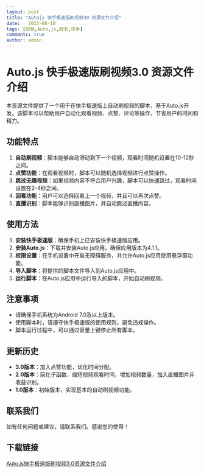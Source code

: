 ```yaml
---
layout: post
title: "Autojs 快手极速版刷视频30 资源文件介绍"
date:   2023-08-10
tags: [视频,Auto,js,脚本,快手]
comments: true
author: admin
---
```

# Auto.js 快手极速版刷视频3.0 资源文件介绍

本资源文件提供了一个用于在快手极速版上自动刷视频的脚本，基于Auto.js开发。该脚本可以帮助用户自动化观看视频、点赞、评论等操作，节省用户的时间和精力。

## 功能特点

1. **自动刷视频**：脚本能够自动滑动到下一个视频，观看时间随机设置在10-12秒之间。
2. **点赞功能**：在观看视频时，脚本可以随机选择视频进行点赞操作。
3. **跳过无趣视频**：如果视频内容不符合用户兴趣，脚本可以快速跳过，观看时间设置在2-4秒之间。
4. **回看功能**：用户可以选择回看上一个视频，并且可以再次点赞。
5. **直播识别**：脚本能够识别直播图片，并自动跳过直播内容。

## 使用方法

1. **安装快手极速版**：确保手机上已安装快手极速版应用。
2. **安装Auto.js**：下载并安装Auto.js应用，确保应用版本为4.1.1。
3. **权限设置**：在手机设置中开启无障碍服务，并允许Auto.js应用使用悬浮窗功能。
4. **导入脚本**：将提供的脚本文件导入到Auto.js应用中。
5. **运行脚本**：在Auto.js应用中运行导入的脚本，开始自动刷视频。

## 注意事项

- 请确保手机系统为Android 7.0及以上版本。
- 使用脚本时，请遵守快手极速版的使用规则，避免违规操作。
- 脚本运行过程中，可以通过音量上键停止所有脚本。

## 更新历史

- **3.0版本**：加入点赞功能，优化时间分配。
- **2.0版本**：简化子函数，缩短视频观看时间，增加视频数量，加入直播图片非收益识别。
- **1.0版本**：初始版本，实现基本的自动刷视频功能。

## 联系我们

如有任何问题或建议，请联系我们。感谢您的使用！

## 下载链接

[Auto.js快手极速版刷视频3.0资源文件介绍](https://pan.quark.cn/s/19e7a6118a31)